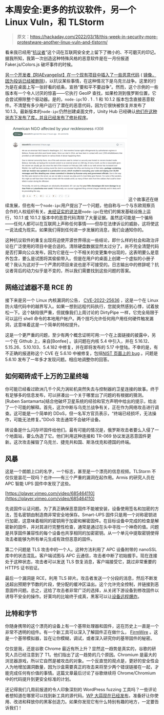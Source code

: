 # 本周安全:更多的抗议软件，另一个 Linux Vuln，和 TLStorm

> 原文：<https://hackaday.com/2022/03/18/this-week-in-security-more-protestware-another-linux-vuln-and-tlstorm/>

看来我已经用“[抗议者](https://hackaday.com/2022/01/14/this-week-in-security-npm-vandalism-simulating-reboots-and-more/)”这个词在互联网安全史上留下了微小的、不可磨灭的印记。据我所知，我第一次创造这种特殊风格的恶意软件是在一月份报道 Faker.js/Colors.js 破坏事件的时候。

[另一个开发者【RIAEvangelist】在一个现有项目中插入了一些恶意代码](https://github.com/RIAEvangelist/node-ipc/issues/233) ( [镜像，因为投诉已经被删除](https://gist.github.com/MidSpike/f7ae3457420af78a54b38a31cc0c809c))，以抗议某些事情，在这种情况下是乌克兰战争。这里的行为是在桌面上写一张好看的纸条，宣扬“要和平不要战争”。然而，这个示例的一些版本有一个令人讨厌的惊喜——它执行 GeoIP 查找，如果检测到俄罗斯位置，它会尝试擦除整个驱动器。是的，`node-ipc`10 . 1 . 1 和 10.1.2 版本包含直接恶意软件。不清楚有多少用户运行了潜在的恶意代码，因为它很快被恢复并发布了 10.1.3。最新版本的`node-ipc`仍然创建桌面文件，Unity Hub 已经确认[他们在这种状态下发布了库，并且已经发布了修补程序](https://unity3d.com/hub/whats-new)。


[![NGO Complaint that Protestware wiped evidence.](img/d42a332d9f94da6d38e2dd2bb923d021.png)](https://hackaday.com/wp-content/uploads/2022/03/Screenshot_20220317_115905.png) 
这个故事还在继续发展，但也有一个`node-ipc`用户提出了一个问题，他自称与一个与东欧观察员合作的人权组织有关。[未经证实的说法](https://snippet.host/kvcb)是`node-ipc`在他们的揭发基础设施上运行，10.1.1 或 10.1.2 版本中的恶意代码清除了大量证据。虽然这可能是一个骗局——任何人都可以在互联网上声称任何事情——但存在法律诉讼的威胁，这将使这一说法成为现实。如果我们得到任何进一步发展的消息，我们会通知你的。

这种抗议软件的重复出现将迫使开源世界得出一些结论，即什么样的社会和政治评论在广泛使用的项目中是合适的。清除硬盘数据显然太过分了。尚不完全清楚代码是否打算向公众发布，因为它是在一个不相关的变更集中出现的，这表明要么是意外包含，要么是试图将其偷偷带入。但是在用户的桌面上创建一个虚拟的小册子呢？我认为这对于一个严肃的项目来说也是不可接受的。日志输出中的修辞呢？抗议者背后的动力似乎是不变的，所以我们需要找到这些问题的答案。

## 网络过滤器不是 RCE 的

接下来是另一个 Linux 内核漏洞的公告， [CVE-2022-25636](https://nickgregory.me/linux/security/2022/03/12/cve-2022-25636/) ，这是一个在 Linux 防火墙代码中的越界写入。如果一想到远程代码执行，您就突然感到心悸，试着放松一下。这个缺陷很严重，但就像我们上周讨论的 DirtyPipe 一样，它完全局限于可以运行 shell 命令的本地用户帐户。两个技巧允许任何用户用任何硬件触发漏洞，这意味着这是一个简单的特权提升。

这是一个更严重的问题，至少有两个概念证明可用:一个在上面链接的披露中，另一个在 Github 上，来自[Bonfee] 。该问题在内核 5.4 中引入，并在 5.16.12、5.15.26、5.10.103、5.4.182 中修复，并在即将发布的 5.17 中登陆。不幸的是，有不正确的报道称这个 CVE 在 5.6.10 中被修复，包括[NIST 页面上的 bug](https://nvd.nist.gov/vuln/detail/CVE-2022-25636#vulnConfigurationsArea) 。问题是 5.6.10 发布了一年多才发现问题。相应地调整你的回答。

## 如何砌砖成千上万的卫星终端

你可能已经看过欧洲几千个风力涡轮机突然失去与控制器的卫星连接的故事。终于有足够多的信息发布，可以拼凑出一个关于哪里出了问题的有根据的猜测。[Ruben Santamarta]结合他破坏卫星系统的经验和官方声明中给出的提示，给出了一个可能的解释。首先，这次中断与乌克兰战争有关，正在作为网络攻击进行调查。这可能是一个简单的 DDoS，但一名军方官员表示，“终端已经损坏，无法操作，可能无法修复。”DDoS 攻击通常不会破坏设备。

砖设备是什么闪存坏固件给他们。最有可能的情况是，俄罗斯攻击者要么入侵了一个地面站，要么伪造了它。他们利用这种连接和 TR-069 协议发送恶意固件更新。这次攻击摧毁了乌克兰、捷克共和国、斯洛伐克和德国的终端。

## 风暴

这是一个朗朗上口的名字，一个标志，甚至是一个漂亮的信息视频。TLStorm 不仅仅是昙花一现吗？也许——有三个严重的漏洞在起作用。Armis 的研究人员在 APC 智能 UPS 固件中发现了这些。

[https://player.vimeo.com/video/685464110](https://player.vimeo.com/video/685464110)

先说固件认证问题。为了真正确保恶意固件不能被安装，设备使用签名和加密的方法，签名密钥由制造商非常安全地保存。Smart-UPS 固件只是用一个对称密钥进行加密，这意味着相同的密钥用于加密和解密固件。在目标设备中完成的检查是解密新的固件，并对其进行完整性检查，通常是通过在头中寻找一个神奇的值。问题是共享固件兼容性的每个设备也共享相同的加密密钥。从一个单元中提取密钥使得攻击者能够为所有单元生成有效但恶意的固件。

第二个问题是 TLS 攻击中的一个人。这种方法利用了 APC 设备附带的 nanoSSL 库中的状态混乱。客户端试图与 APC 云通信，攻击者中断了初始握手。现在连接处于这种状态，攻击者可以发送 TLS 恢复消息，客户端接受它，跳过非常重要的 HTTPS 证书验证。

最后一个漏洞是 RCE，利用 TLS 碎片。攻击者发送一个分段的消息，然后不断发送超出预期字节数的片段，使分配的缓冲区溢出。这个允许完全控制，并链接到恶意固件问题。总之，这给了攻击者非常广泛的选择，从关闭下游设备到修改固件以诱导不安全的操作。好莱坞的比喻终于成真，黑客可以让[设备远程爆炸](https://tvtropes.org/pmwiki/pmwiki.php/Main/ExplosiveInstrumentation)。

## 比特和字节

你随身携带的这个漂亮的设备上有一个基带处理器和固件，这在历史上一直是一个非常不透明的组件。有一个新工具可以深入了解固件正在做什么， [FirmWire](https://github.com/FirmWire/FirmWire) 。这是一个基带模拟器，旨在让你模糊，调试，或者深入研究你的基带固件的秘密。

仅仅是我，还是谷歌 Chrome 最近有所上升？显然这一趋势是真实的，谷歌的研究人员已经注意到了 T1。他们指出了这一趋势的几个原因。Chromium 是最大的浏览器游戏，所以它自然是被攻击的对象。一个反直觉的观点是，更好的安全性会人为地增加漏洞数量，因为沙盒需要真正的攻击来将至少两个错误链接在一起，才能完成任何有价值的事情。这篇文章最后讨论了谷歌继续将 Chrome/Chromium 中的代码提升到更安全标准的计划。

还记得我们几周前报道的令人印象深刻的 WordPress fuzzing 工具吗？一些评论者想知道在哪里可以找到新工具的源代码。[WP 大蒜现在已经发布](https://github.com/kazet/wpgarlic)，准备好让你使用、改进和释放你的黑客创造力。如果你发现它有什么特别有趣的地方，一定要告诉我们！